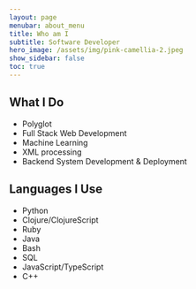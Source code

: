 ```yaml
---
layout: page
menubar: about_menu
title: Who am I
subtitle: Software Developer
hero_image: /assets/img/pink-camellia-2.jpeg
show_sidebar: false
toc: true
---
```


## What I Do
- Polyglot
- Full Stack Web Development
- Machine Learning
- XML processing
- Backend System Development & Deployment
  
## Languages I Use
- Python
- Clojure/ClojureScript
- Ruby
- Java
- Bash
- SQL
- JavaScript/TypeScript
- C++
